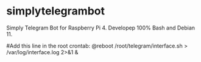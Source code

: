# simplytelegrambot
Simply Telegram Bot for Raspberry Pi 4.
Developep 100% Bash and Debian 11.

#Add this line in the root crontab:
@reboot /root/telegram/interface.sh > /var/log/interface.log 2>&1 &